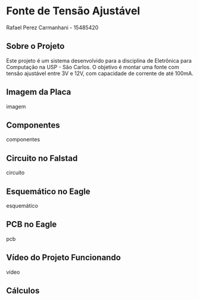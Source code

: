 # Fonte de Tensão Ajustável
Rafael Perez Carmanhani - 15485420

## Sobre o Projeto
Este projeto é um sistema desenvolvido para a disciplina de Eletrônica para Computação na USP - São Carlos. O objetivo é montar uma fonte com tensão ajustável entre 3V e 12V, com capacidade de corrente de até 100mA.

## Imagem da Placa
imagem

## Componentes
componentes

## Circuito no Falstad
circuito

## Esquemático no Eagle
esquemático

## PCB no Eagle
pcb

## Vídeo do Projeto Funcionando
vídeo

## Cálculos
